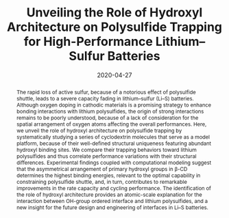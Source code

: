 ---
title: "Unveiling the Role of Hydroxyl Architecture on Polysulfide Trapping for High-Performance Lithium–Sulfur Batteries"
authors:
- Xiaoyan Ren
- Qi Sun
- Youliang Zhu
- Wenbo Sun
- Yang Li
- Lehui Lu
date: "2020-04-27"
doi: "10.1021/acsaem.0c00444"
publication_types: ["期刊文章"]
publication: "ACS Applied Energy Materials"
publication_short: "ACS Appl. Energy Mater."
abstract: "
<!--more-->
The rapid loss of active sulfur, because of a notorious effect  of polysulfide shuttle, leads to a severe capacity fading in  lithium–sulfur (Li–S) batteries. Although oxygen doping in cathodic  materials is a promising strategy to enhance bonding interactions with  lithium polysulfides, the origin of strong interactions remains to be  poorly understood, because of a lack of consideration for the spatial  arrangement of oxygen atoms affecting the overall performances. Here, we  unveil the role of hydroxyl architecture on polysulfide trapping by  systematically studying a series of cyclodextrin molecules that serve as  a model platform, because of their well-defined structural uniqueness  featuring abundant hydroxyl binding sites. We compare their trapping  behaviors toward lithium polysulfides and thus correlate performance  variations with their structural differences. Experimental findings  coupled with computational modeling suggest that the asymmetrical  arrangement of primary hydroxyl groups in β-CD determines the highest  binding energies, relevant to the optimal capability in constraining  polysulfide shuttle, and, in turn, contributes to remarkable  improvements in the rate capacity and cycling performance. The  identification of the role of hydroxyl architecture provides an  atomic-scale explanation for the interaction between OH-group ordered  interface and lithium polysulfides, and a new insight for the future  design and engineering of interfaces in Li–S batteries."
url_pdf: "https://doi.org/10.1021/acsaem.0c00444"
---
